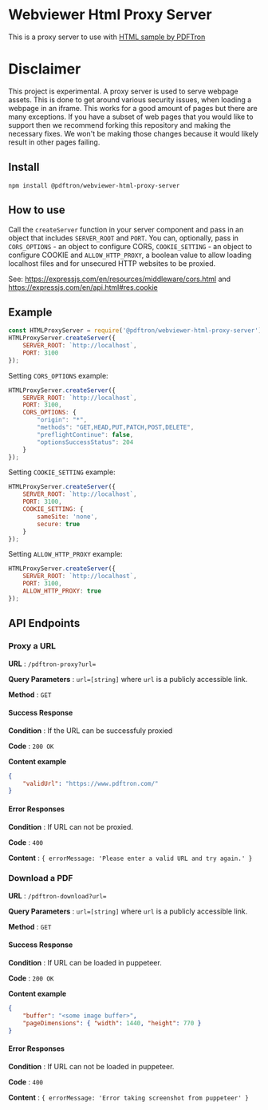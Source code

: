 # Webviewer Html Proxy Server
This is a proxy server to use with [HTML sample by PDFTron](https://github.com/PDFTron/webviewer-html-annotate-proxy)

# Disclaimer

This project is experimental. A proxy server is used to serve webpage assets. This is done to get around various security issues, when loading a webpage in an iframe. This works for a good amount of pages but there are many exceptions. If you have a subset of web pages that you would like to support then we recommend forking this repository and making the necessary fixes. We won't be making those changes because it would likely result in other pages failing.

## Install

```
npm install @pdftron/webviewer-html-proxy-server
```

## How to use

Call the `createServer` function in your server component and pass in an object that includes `SERVER_ROOT` and `PORT`. You can, optionally, pass in `CORS_OPTIONS` - an object to configure CORS, `COOKIE_SETTING` - an object to configure COOKIE and `ALLOW_HTTP_PROXY`, a boolean value to allow loading localhost files and for unsecured HTTP websites to be proxied.

See: https://expressjs.com/en/resources/middleware/cors.html and https://expressjs.com/en/api.html#res.cookie

## Example
```javascript
const HTMLProxyServer = require('@pdftron/webviewer-html-proxy-server');
HTMLProxyServer.createServer({
    SERVER_ROOT: `http://localhost`,
    PORT: 3100
});
```

Setting `CORS_OPTIONS` example:

```javascript
HTMLProxyServer.createServer({
    SERVER_ROOT: `http://localhost`,
    PORT: 3100,
    CORS_OPTIONS: {
        "origin": "*",
        "methods": "GET,HEAD,PUT,PATCH,POST,DELETE",
        "preflightContinue": false,
        "optionsSuccessStatus": 204
    }
});
```

Setting `COOKIE_SETTING` example:

```javascript
HTMLProxyServer.createServer({
    SERVER_ROOT: `http://localhost`,
    PORT: 3100,
    COOKIE_SETTING: {
        sameSite: 'none',
        secure: true
    }
});
```

Setting `ALLOW_HTTP_PROXY` example:

```javascript
HTMLProxyServer.createServer({
    SERVER_ROOT: `http://localhost`,
    PORT: 3100,
    ALLOW_HTTP_PROXY: true
});
```

## API Endpoints
### Proxy a URL

**URL** : `/pdftron-proxy?url=`

**Query Parameters** : `url=[string]` where `url` is a publicly accessible link.

**Method** : `GET`

#### Success Response

**Condition** : If the URL can be successfuly proxied

**Code** : `200 OK`

**Content example**

```json
{
    "validUrl": "https://www.pdftron.com/"
}
```

#### Error Responses

**Condition** : If URL can not be proxied.

**Code** : `400`

**Content** : `{ errorMessage: 'Please enter a valid URL and try again.' }`

### Download a PDF

**URL** : `/pdftron-download?url=`

**Query Parameters** : `url=[string]` where `url` is a publicly accessible link.

**Method** : `GET`

#### Success Response

**Condition** : If URL can be loaded in puppeteer.

**Code** : `200 OK`

**Content example**

```json
{
    "buffer": "<some image buffer>",
    "pageDimensions": { "width": 1440, "height": 770 }
}
```

#### Error Responses

**Condition** : If URL can not be loaded in puppeteer.

**Code** : `400`

**Content** : `{ errorMessage: 'Error taking screenshot from puppeteer' }`
